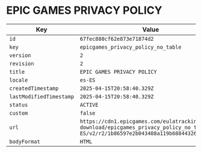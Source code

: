 # EPIC GAMES PRIVACY POLICY

| Key | Value |
| --- | ----- |
| `id` | `67fec880cf62e873e71874d2` |
| `key` | `epicgames_privacy_policy_no_table` |
| `version` | `2` |
| `revision` | `2` |
| `title` | `EPIC GAMES PRIVACY POLICY` |
| `locale` | `es-ES` |
| `createdTimestamp` | `2025-04-15T20:58:40.329Z` |
| `lastModifiedTimestamp` | `2025-04-15T20:58:40.329Z` |
| `status` | `ACTIVE` |
| `custom` | `false` |
| `url` | `https://cdn1.epicgames.com/eulatracking-download/epicgames_privacy_policy_no_table/es-ES/v2/r2/1b86597e2b043408a119b6884432642e.pdf` |
| `bodyFormat` | `HTML` |
